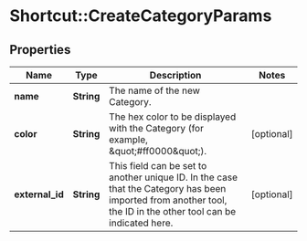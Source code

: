 # Shortcut::CreateCategoryParams

## Properties
Name | Type | Description | Notes
------------ | ------------- | ------------- | -------------
**name** | **String** | The name of the new Category. | 
**color** | **String** | The hex color to be displayed with the Category (for example, \&quot;#ff0000\&quot;). | [optional] 
**external_id** | **String** | This field can be set to another unique ID. In the case that the Category has been imported from another tool, the ID in the other tool can be indicated here. | [optional] 

